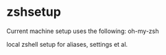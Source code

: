 # zshsetup

Current machine setup uses the following:
oh-my-zsh

local zshell setup for aliases, settings et al.
